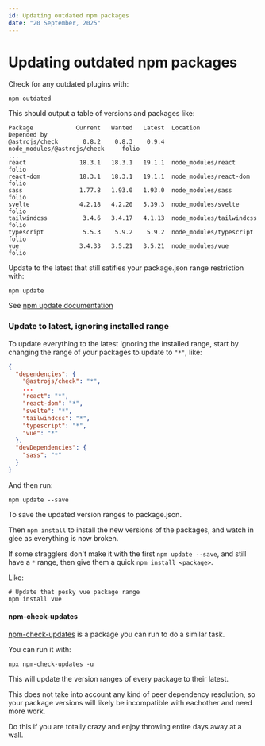 ```yaml
---
id: Updating outdated npm packages
date: "20 September, 2025"
---
```


# Updating outdated npm packages

Check for any outdated plugins with:
```shell
npm outdated
```

This should output a table of versions and packages like:
```
Package            Current   Wanted   Latest  Location                        Depended by
@astrojs/check       0.8.2    0.8.3    0.9.4  node_modules/@astrojs/check     folio
...
react               18.3.1   18.3.1   19.1.1  node_modules/react              folio
react-dom           18.3.1   18.3.1   19.1.1  node_modules/react-dom          folio
sass                1.77.8   1.93.0   1.93.0  node_modules/sass               folio
svelte              4.2.18   4.2.20   5.39.3  node_modules/svelte             folio
tailwindcss          3.4.6   3.4.17   4.1.13  node_modules/tailwindcss        folio
typescript           5.5.3    5.9.2    5.9.2  node_modules/typescript         folio
vue                 3.4.33   3.5.21   3.5.21  node_modules/vue                folio
```

Update to the latest that still satifies your package.json range restriction with:
```shell
npm update
```

See [npm update documentation](https://docs.npmjs.com/updating-packages-downloaded-from-the-registry)

### Update to latest, ignoring installed range

To update everything to the latest ignoring the installed range, start by
changing the range of your packages to update to `"*"`, like:
```json
{
  "dependencies": {
    "@astrojs/check": "*",
    ...
    "react": "*",
    "react-dom": "*",
    "svelte": "*",
    "tailwindcss": "*",
    "typescript": "*",
    "vue": "*"
  },
  "devDependencies": {
    "sass": "*"
  }
}
```

And then run:
```shell
npm update --save
```

To save the updated version ranges to package.json.

Then `npm install` to install the new versions of the packages, and watch in
glee as everything is now broken.

If some stragglers don't make it with the first `npm update --save`, and still
have a `*` range, then give them a quick `npm install <package>`.

Like:
```shell
# Update that pesky vue package range
npm install vue
```


#### npm-check-updates

[npm-check-updates](https://www.npmjs.com/package/npm-check-updates) is a
package you can run to do a similar task.

You can run it with:
```shell
npx npm-check-updates -u
```

This will update the version ranges of every package to their latest.

This does not take into account any kind of peer dependency resolution, so your
package versions will likely be incompatible with eachother and need more work.

Do this if you are totally crazy and enjoy throwing entire days away at a wall.


